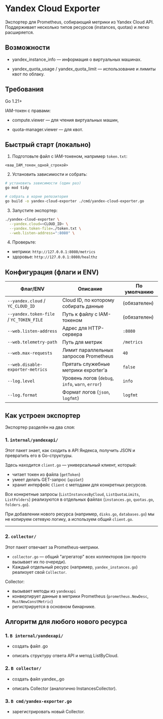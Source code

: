 # Yandex Cloud Exporter

Экспортер для Prometheus, собирающий метрики из Yandex Cloud API.
Поддерживает несколько типов ресурсов (instances, quotas) и легко расширяется.


## Возможности

- yandex_instance_info — информация о виртуальных машинах.

- yandex_quota_usage / yandex_quota_limit — использование и лимиты квот по облаку.


## Требования

Go 1.21+

IAM-токен с правами:

- compute.viewer — для чтения виртуальных машин,

- quota-manager.viewer — для квот.


## Быстрый старт (локально)

1. Подготовьте файл с IAM-токеном, например `token.txt`:

```
<ваш_IAM_токен_одной_строкой>
```
2. Установить зависимости и собрать:

```bash
# установить зависимости (один раз)
go mod tidy

# собрать в корне репозитория 
go build -o yandex-cloud-exporter ./cmd/yandex-cloud-exporter.go

```
3. Запустите экспортер:

```bash
./yandex-cloud-exporter \
  --yandex.cloud=<CLOUD_ID> \
  --yandex.token-file=./token.txt \
  --web.listen-address=":8080" \
```

4. Проверьте:

* метрики: `http://127.0.0.1:8080/metrics`
* здоровье: `http://127.0.0.1:8080/healthz`


## Конфигурация (флаги и ENV)

| Флаг/ENV                                | Описание                                         | По умолчанию |
| --------------------------------------- | ------------------------------------------------ | ------------ |
| `--yandex.cloud` / `YC_CLOUD_ID`        | Cloud ID, по которому собирать данные            | (обязателен) |
| `--yandex.token-file` / `YC_TOKEN_FILE` | Путь к файлу с IAM-токеном                       | (обязателен) |
| `--web.listen-address`                  | Адрес для HTTP-сервера                           | `:8080`      |
| `--web.telemetry-path`                  | Путь для метрик                                  | `/metrics`   |
| `--web.max-requests`                    | Лимит параллельных запросов Prometheus           | `40`         |
| `--web.disable-exporter-metrics`        | Прятать служебные метрики exporter’а             | `false`      |
| `--log.level`                           | Уровень логов (`debug`, `info`, `warn`, `error`) | `info`       |
| `--log.format`                          | Формат логов (`json`, `logfmt`)                  | `logfmt`     |


## Как устроен экспортер

Экспортер разделён на два слоя:

### 1. `internal/yandexapi/`
Этот пакет знает, как сходить в API Яндекса, получить JSON и превратить его в Go-структуры.

Здесь находится `client.go` — универсальный клиент, который:

- читает токен из файла (`getToken`)
- умеет делать GET-запрос (`apiGet`)
- хранит интерфейс `Client` с методами для конкретных ресурсов.

Все конкретные запросы (`ListInstancesByCloud`, `ListQuotaLimits`, `ListFolders`) реализуются в отдельных файлах (`instances.go`, `quotas.go`, `folders.go`).

При добавлении нового ресурса (например, `disks.go`, `databases.go`) мы не копируем сетевую логику, а используем общий `client.go`.

---

### 2. `collector/`
Этот пакет отвечает за Prometheus-метрики.

- `collector.go` — общий "агрегатор" всех коллекторов (он просто вызывает их по очереди).
- Каждый отдельный ресурс (например, `yandex_instances.go`) реализует свой `Collector`.

Collector:

- вызывает методы из `yandexapi`
- конвертирует данные в метрики Prometheus (`prometheus.NewDesc`, `MustNewConstMetric`)
- регистрируется в основном бинарнике.


## Алгоритм для любого нового ресурса

### 1. `В internal/yandexapi/`

- создать файл <resource>.go

- описать структуру ответа API и метод List<Resource>ByCloud.

### 2. `В collector/`

- создать файл yandex_<resource>.go

- описать Collector (аналогично InstancesCollector).

### 3. `В cmd/yandex-exporter.go`

- зарегистрировать новый Collector.